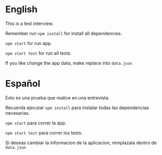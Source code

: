 # English

This is a test interview. 

Remember run ```npm install``` for install all dependencies.

```npm start``` for run app.

```npm start test``` for run all tests.

If you like change the app data, make replace into ```data.json```

# Español

Esto es una prueba que realice en una entrevista.

Recuerda ejecutar ```npm install``` para instalar todas las dependencias necesarias.

```npm start``` para correr la app.

```npm start test``` para correr los tests.

Si deseas cambiar la informacion de la aplicacion, remplazala dentro de ```data.json```


